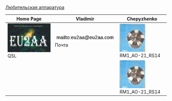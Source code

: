 [Любительская аппаратура](AmRig.md) 

| Home Page | Vladimir | Chepyzhenko |
| ------------- | ------------- | ------------- |
|![QSL](photo/22.jpg) QSL| ![mailto](photo/mailto3.png) Почта | [![RM1_AO-21_RS14](photo/28.jpg)](http://eu2aa.qrz.ru) RM1_AO-21_RS14  |
| | |[![RM1_AO-21_RS14](photo/28.jpg)](http://eu2aa.qrz.ru) RM1_AO-21_RS14 |

  

